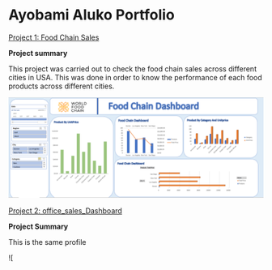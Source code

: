 # Ayobami Aluko Portfolio
[Project 1: Food Chain Sales](https://github.com/israel2rise/Ayobami_Data)

**Project summary**

This project was carried out to check the food chain sales across different cities in USA. This was done in order to know the performance of each food products across different cities.

![Food_Chain_Dashboard](Food_Chain_Dashboard.PNG)


[Project 2: office_sales_Dashboard](https://github.com/israel2rise/Ayobami_Data)

**Project Summary**

This is the same profile

![
